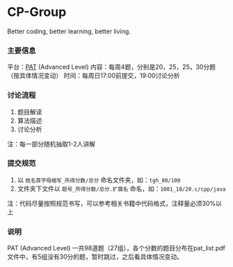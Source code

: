 # CP-Group
Better coding, better learning, better living.

### 主要信息

平台：[PAT][1] (Advanced Level)
内容：每周4题，分别是20，25，25，30分题（按具体情况变动）
时间：每周日17:00前提交，19:00讨论分析


### 讨论流程

1. 题目解读
2. 算法描述
3. 讨论分析

注：每一部分随机抽取1-2人讲解


### 提交规范

1. 以 `姓名首字母缩写_所得分数/总分` 命名文件夹，如：`tgh_80/100`
2. 文件夹下文件以 `题号_所得分数/总分.扩展名` 命名，如：`1001_18/20.c/cpp/java`

注：代码尽量按照规范书写，可以参考相关书籍中代码格式，注释量必须30%以上


### 说明

PAT (Advanced Level) 一共98道题（27组），各个分数的题目分布在pat_list.pdf文件中，有5组没有30分的题，暂时跳过，之后看具体情况变动。


[1]:	http://www.patest.cn/contests